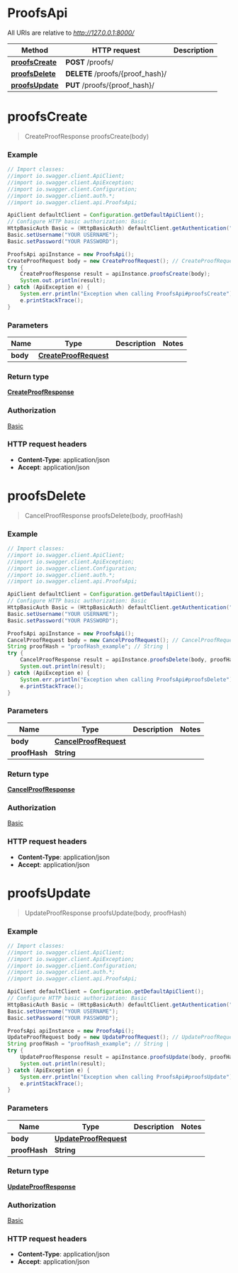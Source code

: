 # ProofsApi

All URIs are relative to *http://127.0.0.1:8000/*

Method | HTTP request | Description
------------- | ------------- | -------------
[**proofsCreate**](ProofsApi.md#proofsCreate) | **POST** /proofs/ | 
[**proofsDelete**](ProofsApi.md#proofsDelete) | **DELETE** /proofs/{proof_hash}/ | 
[**proofsUpdate**](ProofsApi.md#proofsUpdate) | **PUT** /proofs/{proof_hash}/ | 

<a name="proofsCreate"></a>
# **proofsCreate**
> CreateProofResponse proofsCreate(body)



### Example
```java
// Import classes:
//import io.swagger.client.ApiClient;
//import io.swagger.client.ApiException;
//import io.swagger.client.Configuration;
//import io.swagger.client.auth.*;
//import io.swagger.client.api.ProofsApi;

ApiClient defaultClient = Configuration.getDefaultApiClient();
// Configure HTTP basic authorization: Basic
HttpBasicAuth Basic = (HttpBasicAuth) defaultClient.getAuthentication("Basic");
Basic.setUsername("YOUR USERNAME");
Basic.setPassword("YOUR PASSWORD");

ProofsApi apiInstance = new ProofsApi();
CreateProofRequest body = new CreateProofRequest(); // CreateProofRequest | 
try {
    CreateProofResponse result = apiInstance.proofsCreate(body);
    System.out.println(result);
} catch (ApiException e) {
    System.err.println("Exception when calling ProofsApi#proofsCreate");
    e.printStackTrace();
}
```

### Parameters

Name | Type | Description  | Notes
------------- | ------------- | ------------- | -------------
 **body** | [**CreateProofRequest**](CreateProofRequest.md)|  |

### Return type

[**CreateProofResponse**](CreateProofResponse.md)

### Authorization

[Basic](../README.md#Basic)

### HTTP request headers

 - **Content-Type**: application/json
 - **Accept**: application/json

<a name="proofsDelete"></a>
# **proofsDelete**
> CancelProofResponse proofsDelete(body, proofHash)



### Example
```java
// Import classes:
//import io.swagger.client.ApiClient;
//import io.swagger.client.ApiException;
//import io.swagger.client.Configuration;
//import io.swagger.client.auth.*;
//import io.swagger.client.api.ProofsApi;

ApiClient defaultClient = Configuration.getDefaultApiClient();
// Configure HTTP basic authorization: Basic
HttpBasicAuth Basic = (HttpBasicAuth) defaultClient.getAuthentication("Basic");
Basic.setUsername("YOUR USERNAME");
Basic.setPassword("YOUR PASSWORD");

ProofsApi apiInstance = new ProofsApi();
CancelProofRequest body = new CancelProofRequest(); // CancelProofRequest | 
String proofHash = "proofHash_example"; // String | 
try {
    CancelProofResponse result = apiInstance.proofsDelete(body, proofHash);
    System.out.println(result);
} catch (ApiException e) {
    System.err.println("Exception when calling ProofsApi#proofsDelete");
    e.printStackTrace();
}
```

### Parameters

Name | Type | Description  | Notes
------------- | ------------- | ------------- | -------------
 **body** | [**CancelProofRequest**](CancelProofRequest.md)|  |
 **proofHash** | **String**|  |

### Return type

[**CancelProofResponse**](CancelProofResponse.md)

### Authorization

[Basic](../README.md#Basic)

### HTTP request headers

 - **Content-Type**: application/json
 - **Accept**: application/json

<a name="proofsUpdate"></a>
# **proofsUpdate**
> UpdateProofResponse proofsUpdate(body, proofHash)



### Example
```java
// Import classes:
//import io.swagger.client.ApiClient;
//import io.swagger.client.ApiException;
//import io.swagger.client.Configuration;
//import io.swagger.client.auth.*;
//import io.swagger.client.api.ProofsApi;

ApiClient defaultClient = Configuration.getDefaultApiClient();
// Configure HTTP basic authorization: Basic
HttpBasicAuth Basic = (HttpBasicAuth) defaultClient.getAuthentication("Basic");
Basic.setUsername("YOUR USERNAME");
Basic.setPassword("YOUR PASSWORD");

ProofsApi apiInstance = new ProofsApi();
UpdateProofRequest body = new UpdateProofRequest(); // UpdateProofRequest | 
String proofHash = "proofHash_example"; // String | 
try {
    UpdateProofResponse result = apiInstance.proofsUpdate(body, proofHash);
    System.out.println(result);
} catch (ApiException e) {
    System.err.println("Exception when calling ProofsApi#proofsUpdate");
    e.printStackTrace();
}
```

### Parameters

Name | Type | Description  | Notes
------------- | ------------- | ------------- | -------------
 **body** | [**UpdateProofRequest**](UpdateProofRequest.md)|  |
 **proofHash** | **String**|  |

### Return type

[**UpdateProofResponse**](UpdateProofResponse.md)

### Authorization

[Basic](../README.md#Basic)

### HTTP request headers

 - **Content-Type**: application/json
 - **Accept**: application/json


